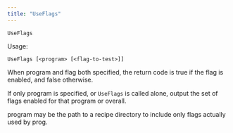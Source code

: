 ```yaml
---
title: "UseFlags"
---
```



`UseFlags`

Usage:
```
UseFlags [<program> [<flag-to-test>]]
```

When program and flag both specified, the return code is true if the flag is
enabled, and false otherwise.

If only program is specified, or `UseFlags` is called alone, output the set
of flags enabled for that program or overall.

program may be the path to a recipe directory to include only flags actually
used by prog.
